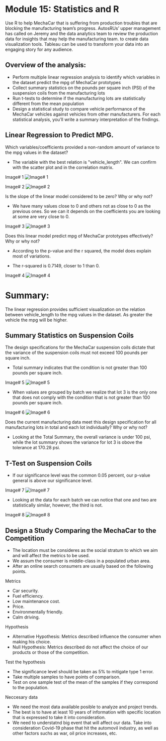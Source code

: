 # Module 15: Statistics and R
Use R to help MechaCar that is suffering from production troubles that are blocking the manufacturing team’s progress. AutosRUs’ upper management has called on Jeremy and the data analytics team to review the production data for insights that may help the manufacturing team. to create data visualization tools. Tableau can be used to transform your data into an engaging story for any audience.

## Overview of the analysis:
- Perform multiple linear regression analysis to identify which variables in the dataset predict the mpg of MechaCar prototypes
- Collect summary statistics on the pounds per square inch (PSI) of the suspension coils from the manufacturing lots
- Run t-tests to determine if the manufacturing lots are statistically different from the mean population
- Design a statistical study to compare vehicle performance of the MechaCar vehicles against vehicles from other manufacturers. For each statistical analysis, you’ll write a summary interpretation of the findings.

## Linear Regression to Predict MPG.

Which variables/coefficients provided a non-random amount of variance to the mpg values in the dataset?

- The variable with the best relation is "vehicle_length". We can confirm with the scatter plot and in the correlation matrix.


Image# 1
![Image# 1](https://user-images.githubusercontent.com/95668609/163743617-ff2271b4-b253-4c99-bda0-9da86533d21f.png)


Image# 2
![Image# 2](https://user-images.githubusercontent.com/95668609/163743624-744eb495-2045-4d08-a414-15ee5a7fb3ec.png)


Is the slope of the linear model considered to be zero? Why or why not?

- We have many values close to 0 and others not as close to 0 as the previous ones. So we can it depends on the coefficients you are looking at some are very close to 0.


Image# 3
![Image# 3](https://user-images.githubusercontent.com/95668609/163743654-8fe69494-fefb-4a31-8d4c-41cfebb3eb3b.png)


Does this linear model predict mpg of MechaCar prototypes effectively? Why or why not?

- According to the p-value and the r squared, the model does explain most of variations.
* The r-squared is 0.7149, closer to 1 than 0.


Image# 4
![Image# 4](https://user-images.githubusercontent.com/95668609/163743671-6a6d4125-bb4a-4187-9079-98ce4d307f6d.png)


# Summary:  
The linear regression provides sufficient visualization on the relation between vehicle_length to the mpg values in the dataset. 
As greater the vehicle the mpg will be higher.

## Summary Statistics on Suspension Coils

The design specifications for the MechaCar suspension coils dictate that the variance of the suspension coils must not exceed 100 pounds per square inch. 

- Total summary indicates that the condition is not greater than 100 pounds per square inch.


Image# 5
![Image# 5](https://user-images.githubusercontent.com/95668609/163743680-c4eb619a-2924-4a20-b6d7-78fa6e64baea.png)


- When values are grouped by batch we realize that lot 3 is the only one that does not comply with the condition that is not greater than 100 pounds per square inch.


Image# 6
![Image# 6](https://user-images.githubusercontent.com/95668609/163743688-449cb4a4-50cb-434d-8961-ba5695ce0c0c.png)


Does the current manufacturing data meet this design specification for all manufacturing lots in total and each lot individually? Why or why not?

- Looking at the Total Summary, the overall variance is under 100 psi, while the lot summary shows the variance for lot 3 is obove the tolerance at 170.28 psi.

## T-Test on Suspension Coils

- If our significance level was the common 0.05 percent, our p-value general is above our significance level.


Image# 7
![Image# 7](https://user-images.githubusercontent.com/95668609/163743696-022b99c9-9912-4ce5-a1ec-81cc28c7e3d4.png)


- Looking at the data for each batch we can notice that one and two are statistically similar, however, the third is not.


Image# 8
![Image# 8](https://user-images.githubusercontent.com/95668609/163743706-5bfc8137-33e8-467c-8a48-74b53aa0ed02.png)


## Design a Study Comparing the MechaCar to the Competition

- The location must be consideres as the social stratum to which we aim and will affect the metrics to be used.
- We assum the consumer is middle-class in a populated urban area.
- After an online search consumers are usually based on the following points.

Metrics

- Car security.
- Fuel efficiency.
- Low maintenance cost.
- Price.
- Environmentally friendly.
- Calm driving.

Hypothesis

- Alternative Hypothesis: Metrics described influence the consumer when making his choice.
- Null Hypothesis: Metrics described do not affect the choice of our products or those of the competition.

Test the hypothesis

- The significance level should be taken as 5% to mitigate type 1 error.
- Take multiple samples to have points of comparison.
- Test on one sample test of the mean of the samples if they correspond to the population.
 
 Neccesary data

- We need the most data available posible to analyze and project trends.
- The best is to have at least 10 years of information with specific location that is expressed to take it into consideration.
- We need to understatnd big event that will affect our data. Take into consideration Covid-19 phase that hit the automovil industry, as well as other factors suchs as war, oil price increases, etc.

